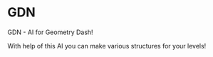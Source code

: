 # GDN

GDN - AI for Geometry Dash!

With help of this <cp>AI</c> you can <cy>make various structures for your levels!</c>